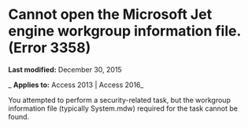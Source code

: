 
# Cannot open the Microsoft Jet engine workgroup information file. (Error 3358)

 **Last modified:** December 30, 2015

 _ **Applies to:** Access 2013 | Access 2016_

You attempted to perform a security-related task, but the workgroup information file (typically System.mdw) required for the task cannot be found.

